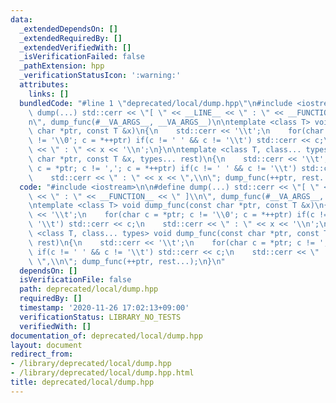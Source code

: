 ```yaml
---
data:
  _extendedDependsOn: []
  _extendedRequiredBy: []
  _extendedVerifiedWith: []
  _isVerificationFailed: false
  _pathExtension: hpp
  _verificationStatusIcon: ':warning:'
  attributes:
    links: []
  bundledCode: "#line 1 \"deprecated/local/dump.hpp\"\n#include <iostream>\n\n#define\
    \ dump(...) std::cerr << \"[ \" << __LINE__ << \" : \" << __FUNCTION__ << \" ]\\\
    n\", dump_func(#__VA_ARGS__, __VA_ARGS__)\n\ntemplate <class T> void dump_func(const\
    \ char *ptr, const T &x)\n{\n    std::cerr << '\\t';\n    for(char c = *ptr; c\
    \ != '\\0'; c = *++ptr) if(c != ' ' && c != '\\t') std::cerr << c;\n    std::cerr\
    \ << \" : \" << x << '\\n';\n}\n\ntemplate <class T, class... types> void dump_func(const\
    \ char *ptr, const T &x, types... rest)\n{\n    std::cerr << '\\t';\n    for(char\
    \ c = *ptr; c != ','; c = *++ptr) if(c != ' ' && c != '\\t') std::cerr << c;\n\
    \    std::cerr << \" : \" << x << \",\\n\"; dump_func(++ptr, rest...);\n}\n"
  code: "#include <iostream>\n\n#define dump(...) std::cerr << \"[ \" << __LINE__\
    \ << \" : \" << __FUNCTION__ << \" ]\\n\", dump_func(#__VA_ARGS__, __VA_ARGS__)\n\
    \ntemplate <class T> void dump_func(const char *ptr, const T &x)\n{\n    std::cerr\
    \ << '\\t';\n    for(char c = *ptr; c != '\\0'; c = *++ptr) if(c != ' ' && c !=\
    \ '\\t') std::cerr << c;\n    std::cerr << \" : \" << x << '\\n';\n}\n\ntemplate\
    \ <class T, class... types> void dump_func(const char *ptr, const T &x, types...\
    \ rest)\n{\n    std::cerr << '\\t';\n    for(char c = *ptr; c != ','; c = *++ptr)\
    \ if(c != ' ' && c != '\\t') std::cerr << c;\n    std::cerr << \" : \" << x <<\
    \ \",\\n\"; dump_func(++ptr, rest...);\n}\n"
  dependsOn: []
  isVerificationFile: false
  path: deprecated/local/dump.hpp
  requiredBy: []
  timestamp: '2020-11-26 17:02:13+09:00'
  verificationStatus: LIBRARY_NO_TESTS
  verifiedWith: []
documentation_of: deprecated/local/dump.hpp
layout: document
redirect_from:
- /library/deprecated/local/dump.hpp
- /library/deprecated/local/dump.hpp.html
title: deprecated/local/dump.hpp
---
```

